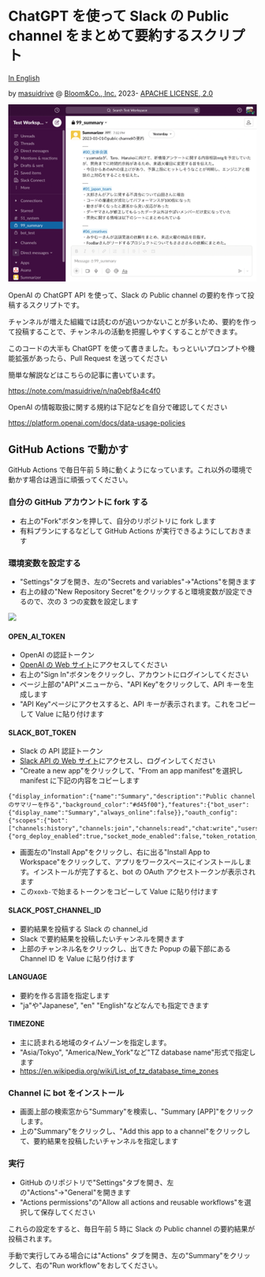 # ChatGPT を使って Slack の Public channel をまとめて要約するスクリプト

[In English](./README.md)

by [masuidrive](https://twitter.com/masuidrive) @ [Bloom&Co., Inc.](https://www.bloom-and-co.com/) 2023-
[APACHE LICENSE, 2.0](https://www.apache.org/licenses/LICENSE-2.0)

![](./images/slack-summarized.ja.png)

OpenAI の ChatGPT API を使って、Slack の Public channel の要約を作って投稿するスクリプトです。

チャンネルが増えた組織では読むのが追いつかないことが多いため、要約を作って投稿することで、チャンネルの活動を把握しやすくすることができます。

このコードの大半も ChatGPT を使って書きました。もっといいプロンプトや機能拡張があったら、Pull Request を送ってください

簡単な解説などはこちらの記事に書いています。

https://note.com/masuidrive/n/na0ebf8a4c4f0

OpenAI の情報取扱に関する規約は下記などを自分で確認してください

https://platform.openai.com/docs/data-usage-policies

## GitHub Actions で動かす

GitHub Actions で毎日午前 5 時に動くようになっています。これ以外の環境で動かす場合は適当に頑張ってください。

### 自分の GitHub アカウントに fork する

- 右上の"Fork"ボタンを押して、自分のリポジトリに fork します
- 有料プランにするなどして GitHub Actions が実行できるようにしておきます

### 環境変数を設定する

- "Settings"タブを開き、左の"Secrets and variables"→"Actions"を開きます
- 右上の緑の"New Repository Secret"をクリックすると環境変数が設定できるので、次の 3 つの変数を設定します

![](https://raw.githubusercontent.com/masuidrive/slack-summarizer/main/images/github-settings.png)

#### OPEN_AI_TOKEN

- OpenAI の認証トークン
- [OpenAI の Web サイト](https://platform.openai.com/)にアクセスしてください
- 右上の"Sign In"ボタンをクリックし、アカウントにログインしてください
- ページ上部の"API"メニューから、"API Key"をクリックして、API キーを生成します
- "API Key"ページにアクセスすると、API キーが表示されます。これをコピーして Value に貼り付けます

#### SLACK_BOT_TOKEN

- Slack の API 認証トークン
- [Slack API の Web サイト](https://api.slack.com/)にアクセスし、ログインしてください
- "Create a new app"をクリックして、"From an app manifest"を選択し manifest に下記の内容をコピーします

```
{"display_information":{"name":"Summary","description":"Public channelのサマリーを作る","background_color":"#d45f00"},"features":{"bot_user":{"display_name":"Summary","always_online":false}},"oauth_config":{"scopes":{"bot":["channels:history","channels:join","channels:read","chat:write","users:read"]}},"settings":{"org_deploy_enabled":true,"socket_mode_enabled":false,"token_rotation_enabled":false}}
```

- 画面左の"Install App"をクリックし、右に出る"Install App to Workspace"をクリックして、アプリをワークスペースにインストールします。インストールが完了すると、bot の OAuth アクセストークンが表示されます
- この`xoxb-`で始まるトークンをコピーして Value に貼り付けます

#### SLACK_POST_CHANNEL_ID

- 要約結果を投稿する Slack の channel_id
- Slack で要約結果を投稿したいチャンネルを開きます
- 上部のチャンネル名をクリックし、出てきた Popup の最下部にある Channel ID を Value に貼り付けます

#### LANGUAGE

- 要約を作る言語を指定します
- "ja"や"Japanese", "en" "English"などなんでも指定できます

#### TIMEZONE

- 主に読まれる地域のタイムゾーンを指定します。
- "Asia/Tokyo", "America/New_York"など"TZ database name"形式で指定します
- https://en.wikipedia.org/wiki/List_of_tz_database_time_zones

### Channel に bot をインストール

- 画面上部の検索窓から"Summary"を検索し、"Summary [APP]"をクリックします。
- 上の"Summary"をクリックし、"Add this app to a channel"をクリックして、要約結果を投稿したいチャンネルを指定します

### 実行

- GitHub のリポジトリで"Settings"タブを開き、左の"Actions"→"General"を開きます
- "Actions permissions"の"Allow all actions and reusable workflows"を選択して保存してください

これらの設定をすると、毎日午前 5 時に Slack の Public channel の要約結果が投稿されます。

手動で実行してみる場合には"Actions" タブを開き、左の"Summary"をクリックして、右の"Run workflow"をおしてください。
